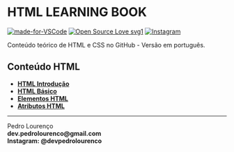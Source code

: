 # HTML LEARNING BOOK

[![made-for-VSCode](https://img.shields.io/badge/Made%20for-VSCode-1f425f.svg)](https://code.visualstudio.com/)
[![Open Source Love svg1](https://badges.frapsoft.com/os/v1/open-source.svg?v=103)](https://opensource.org/)
[![Instagram](https://img.shields.io/badge/Instagram-%40devpedrolourenco-orange)](https://www.instagram.com/devpedrolourenco/)

Conteúdo teórico de HTML e CSS no GitHub - Versão em português.

## Conteúdo HTML

- **[HTML Introdução](html/html-introducao.md)**
- **[HTML Básico](html/html-basico.md)**
- **[Elementos HTML](html/html-elementos.md)**
- **[Atributos HTML](html/html-atributos.md)**




<hr>
<stong>Pedro Lourenço</strong><br>
<Strong>dev.pedrolourenco@gmail.com</strong><br>
<Strong>Instagram: @devpedrolourenco</strong>